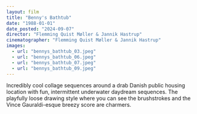 ```yaml
---
layout: film
title: "Benny's Bathtub"
date: "1988-01-01"
date_posted: "2024-09-07"
director: "Flemming Quist Møller & Jannik Hastrup"
cinematographer: "Flemming Quist Møller & Jannik Hastrup"
images:
  - url: "bennys_bathtub_03.jpeg"
  - url: "bennys_bathtub_06.jpeg"
  - url: "bennys_bathtub_07.jpeg"
  - url: "bennys_bathtub_09.jpeg"
---
```


Incredibly cool collage sequences around a drab Danish public housing location with fun, intermittent underwater daydream sequences. The playfully loose drawing style where you can see the brushstrokes and the Vince Gauraldi-esque breezy score are charmers.
